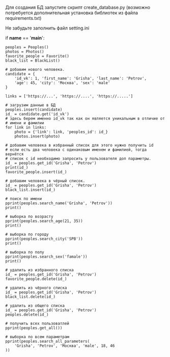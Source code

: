 Для создания БД запустите скрипт create_database.py (возможно потребуется дополнительная установка библиотек из файла requirements.txt)

Не забудьте заполнить файл setting.ini

if __name__ == '__main__':

    peoples = Peoples()
    photos = Photos()
    favorite_people = Favorite()
    black_list = BlackList()

    # добавим нового человека.
    candidate = {
        'id_vk': 1, 'first_name': 'Grisha', 'last_name': 'Petrov',
        'age': 45, 'city': 'Москва', 'sex': 'male'
    }

    links = ['https://...', 'https://....', 'https://.....']

    # загрузим данные в БД
    peoples.insert(candidate)
    id_ = candidate.get('id_vk')
    # здесь берем именно id_vk так как он является уникальным в отличие от
    # имени и фамилии
    for link in links:
        photo = {'link': link, 'peoples_id': id_}
        photos.insert(photo)

    # добавим человека в избранный список для этого нужно получить id
    # если есть два человека с одинаковым именем и фамилией, тогда вернётся
    # список с id необходимо запросить у пользователя доп параметры.
    id_ = peoples.get_id('Grisha', 'Petrov')
    print(id_)
    favorite_people.insert(id_)

    # добавим человека в чёрный список.
    id_ = peoples.get_id('Grisha', 'Petrov')
    black_list.insert(id_)

    # поиск по имени
    pprint(peoples.search_name('Grisha', 'Petrov'))
    print()

    # выборка по возрасту
    pprint(peoples.search_age(21, 35))
    print()

    # выборка по городу
    pprint(peoples.search_city('SPB'))
    print()

    # выборка по полу
    pprint(peoples.search_sex('famale'))
    print()

    # удалить из избранного списка
    id_ = peoples.get_id('Grisha', 'Petrov')
    favorite_people.delete(id_)

    # удалить из чёрного списка
    id_ = peoples.get_id('Grisha', 'Petrov')
    black_list.delete(id_)

    # удалить из общего списка
    id_ = peoples.get_id('Grisha', 'Petrov')
    peoples.delete(id_)

    # получить всех пользоватлей
    pprint(peoples.get_all())

    # выборка по всем параметрам
    pprint(peoples.search_all_parameters(
        'Grisha', 'Petrov', 'Москва', 'male', 18, 46
    ))
